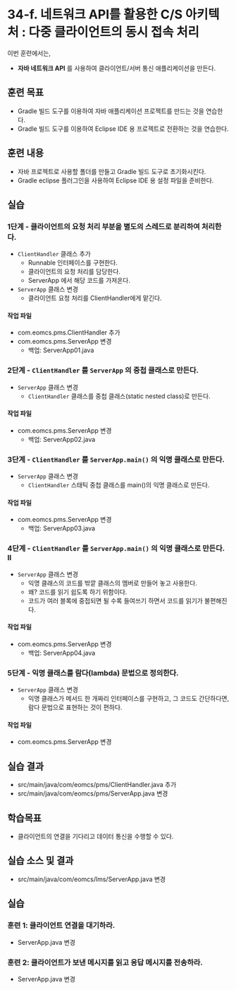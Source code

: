 # 34-f. 네트워크 API를 활용한 C/S 아키텍처 :  다중 클라이언트의 동시 접속 처리

이번 훈련에서는,
- **자바 네트워크 API** 를 사용하여 클라이언트/서버 통신 애플리케이션을 만든다.

## 훈련 목표
- Gradle 빌드 도구를 이용하여 자바 애플리케이션 프로젝트를 만드는 것을 연습한다.
- Gradle 빌드 도구를 이용하여 Eclipse IDE 용 프로젝트로 전환하는 것을 연습한다.

## 훈련 내용
- 자바 프로젝트로 사용할 폴더를 만들고 Gradle 빌드 도구로 초기화시킨다.
- Gradle eclipse 플러그인을 사용하여 Eclipse IDE 용 설정 파일을 준비한다.


## 실습

### 1단계 - 클라이언트의 요청 처리 부분을 별도의 스레드로 분리하여 처리한다.

- `ClientHandler` 클래스 추가
  - Runnable 인터페이스를 구현한다.
  - 클라이언트의 요청 처리를 담당한다.
  - ServerApp 에서 해당 코드를 가져온다.
- `ServerApp` 클래스 변경
  - 클라이언트 요청 처리를 ClientHandler에게 맡긴다.

#### 작업 파일
- com.eomcs.pms.ClientHandler 추가
- com.eomcs.pms.ServerApp 변경
  - 백업: ServerApp01.java


### 2단계 - `ClientHandler` 를 `ServerApp` 의 중첩 클래스로 만든다.

- `ServerApp` 클래스 변경
  - `ClientHandler` 클래스를 중첩 클래스(static nested class)로 만든다.

#### 작업 파일
- com.eomcs.pms.ServerApp 변경
  - 백업: ServerApp02.java

### 3단계 - `ClientHandler` 를 `ServerApp.main()` 의 익명 클래스로 만든다.

- `ServerApp` 클래스 변경
  - `ClientHandler` 스태틱 중첩 클래스를 main()의 익명 클래스로 만든다.

#### 작업 파일
- com.eomcs.pms.ServerApp 변경
  - 백업: ServerApp03.java

### 4단계 - `ClientHandler` 를 `ServerApp.main()` 의 익명 클래스로 만든다. II

- `ServerApp` 클래스 변경
  - 익명 클래스의 코드를 밖깥 클래스의 멤버로 만들어 놓고 사용한다.
  - 왜? 코드를 읽기 쉽도록 하기 위함이다.
  - 코드가 여러 블록에 중접되면 될 수록 들여쓰기 하면서
    코드를 읽기가 불편해진다.

#### 작업 파일
- com.eomcs.pms.ServerApp 변경
  - 백업: ServerApp04.java

### 5단계 - 익명 클래스를 람다(lambda) 문법으로 정의한다.

- `ServerApp` 클래스 변경
  - 익명 클래스가 메서드 한 개짜리 인터페이스를 구현하고,
    그 코드도 간단하다면,
    람다 문법으로 표현하는 것이 편하다.

#### 작업 파일
- com.eomcs.pms.ServerApp 변경

## 실습 결과
- src/main/java/com/eomcs/pms/ClientHandler.java 추가
- src/main/java/com/eomcs/pms/ServerApp.java 변경






## 학습목표

- 클라이언트의 연결을 기다리고 데이터 통신을 수행할 수 있다.

## 실습 소스 및 결과

- src/main/java/com/eomcs/lms/ServerApp.java 변경

## 실습  

### 훈련 1: 클라이언트 연결을 대기하라.

- ServerApp.java 변경

### 훈련 2: 클라이언트가 보낸 메시지를 읽고 응답 메시지를 전송하라.

- ServerApp.java 변경
